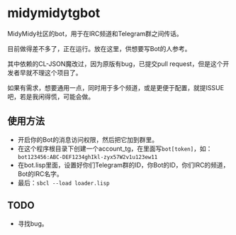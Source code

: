 midymidytgbot
=============

MidyMidy社区的bot，用于在IRC频道和Telegram群之间传话。

目前做得差不多了，正在运行。放在这里，供想要写Bot的人参考。

其中依赖的CL-JSON魔改过，因为原版有bug，已提交pull request，但是这个开发者早就不理这个项目了。

如果有需求，想要通用一点，同时用于多个频道，或是更便于配置，就提ISSUE吧，若是我闲得慌，可能会做。

使用方法
--------

* 开启你的Bot的消息访问权限，然后把它加到群里。
* 在这个程序根目录下创建一个account_tg，在里面写`bot[token]`，如：`bot123456:ABC-DEF1234ghIkl-zyx57W2v1u123ew11`
* 在bot.lisp里面，设置好你们Telegram群的ID，你Bot的ID，你们IRC的频道，Bot的IRC名字。
* 最后：`sbcl --load loader.lisp`

TODO
----

* 寻找bug。
